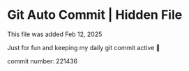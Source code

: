 # Git Auto Commit | Hidden File

This file was added Feb 12, 2025

Just for fun and keeping my daily git commit active 🤪

commit number: 221436
